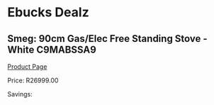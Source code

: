 
# Ebucks Dealz
## Smeg: 90cm Gas/Elec Free Standing Stove - White C9MABSSA9
[Product Page](https://www.ebucks.com/web/shop/productSelected.do?prodId=1173089757&catId=704989856)

Price: R26999.00

Savings: 


	
